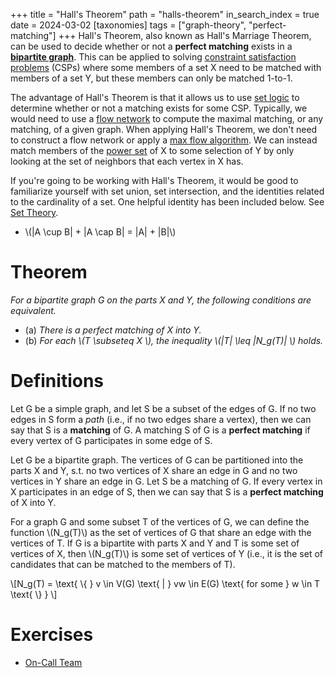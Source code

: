 +++
title = "Hall's Theorem"
path = "halls-theorem"
in_search_index = true
date = 2024-03-02
[taxonomies]
tags = ["graph-theory", "perfect-matching"]
+++
Hall's Theorem, also known as Hall's Marriage Theorem, can be used to decide whether or not a **perfect matching** exists in a **[bipartite graph](@/_theorems/bipartite_graph.md)**. This can be  applied to solving [constraint satisfaction problems](@/_theorems/constraint_satisfaction_problem.md) (CSPs) where some members of a set X  need to be matched with members of a set Y, but these members can only be matched 1-to-1. 

The advantage of Hall's Theorem is that it allows us to use [set logic](@/_theorems/set_theory.md) to determine whether or not a matching exists for some CSP. Typically, we would need to use a [flow network](@/_data_structures/flow_network.md) to compute the maximal matching, or any matching, of a given graph. When applying Hall's Theorem, we don't need to construct a flow network or apply a [max flow algorithm](@/_algorithms/maximum_flow.md). We can instead match members of the [power set](@/_theorems/set_theory.md#power-set) of X to some selection of Y by only looking at the set of neighbors that each vertex in X has.

If you're going to be working with Hall's Theorem, it would be good to
familiarize yourself with set union, set intersection, and the identities
related to the cardinality of a set. One helpful identity has been included
below. See [Set Theory](@/_theorems/set_theory.md).

- \\(|A \cup B| + |A \cap B| = |A| + |B|\\)


# Theorem

_For a bipartite graph G on the parts X and Y, the following conditions are
equivalent._

- (a) _There is a perfect matching of X into Y._
- (b) _For each \\(T \subseteq X \\), the inequality \\(|T| \leq |N_g(T)| \\) holds._

# Definitions

Let G be a simple graph, and let S be a subset of the edges of G. If no two
edges in S form a _path_ (i.e., if no two edges share a vertex), then we can say
that S is a **matching** of G. A matching S of G is a **perfect matching** if
every vertex of G participates in some edge of S.

Let G be a bipartite graph. The vertices of G can be partitioned into the parts
X and Y, s.t. no two vertices of X share an edge in G and no two vertices in Y
share an edge in G. Let S be a matching of G. If every vertex in X participates
in an edge of S, then we can say that S is a **perfect matching** of X into Y.

For a graph G and some subset T of the vertices of G, we can define the function
\\(N_g(T)\\) as the set of vertices of G that share an edge with the vertices of
T. If G is a bipartite with parts X and Y and T is some set of vertices of X,
then \\(N_g(T)\\) is some set of vertices of Y (i.e., it is the set of
candidates that can be matched to the members of T).

\\[N_g(T) = \text{ \\{ } v \in V(G) \text{ | } vw \in E(G) \text{ for some } w \in T \text{ \\} } \\]

# Exercises

- [On-Call Team](@/_exercises/on_call_team.md)

